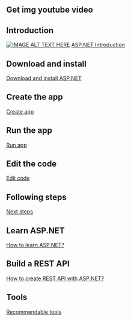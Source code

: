 ## Get img youtube video
<a href="https://www.get-youtube-thumbnail.com/"></a>

## Introduction
[![IMAGE ALT TEXT HERE](https://i3.ytimg.com/vi/lE8NdaX97m0/maxresdefault.jpg)](https://www.youtube.com/watch?v=lE8NdaX97m0&list=PLdo4fOcmZ0oW8nviYduHq7bmKode-p8Wy)
<a href="https://dotnet.microsoft.com/en-us/learn/aspnet/hello-world-tutorial/intro">ASP.NET Introduction</a>

## Download and install
<a href="https://dotnet.microsoft.com/en-us/learn/aspnet/hello-world-tutorial/install">Download and install ASP.NET</a>

## Create the app
<a href="https://dotnet.microsoft.com/en-us/learn/aspnet/hello-world-tutorial/create">Create app</a>

## Run the app
<a href="https://dotnet.microsoft.com/en-us/learn/aspnet/hello-world-tutorial/run">Run app</a>

## Edit the code
<a href="https://dotnet.microsoft.com/en-us/learn/aspnet/hello-world-tutorial/modify">Edit code</a>

## Following steps
<a href="https://dotnet.microsoft.com/en-us/learn/aspnet/hello-world-tutorial/next">Next steps</a>

## Learn ASP.NET
<a href="https://dotnet.microsoft.com/en-us/learn/aspnet/hello-world-tutorial/next">How to learn ASP.NET?</a>

## Build a REST API
<a href="https://docs.microsoft.com/es-es/learn/modules/build-web-api-aspnet-core/?WT.mc_id=dotnet-35129-website">How to create REST API with ASP.NET?</a>

## Tools
<a href="https://dotnet.microsoft.com/en-us/platform/tools">Recommendable tools</a>
